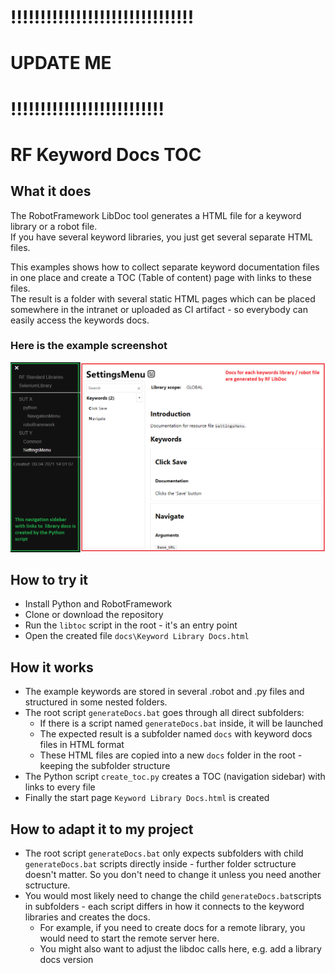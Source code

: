 # !!!!!!!!!!!!!!!!!!!!!!!!!!!!!!!
# UPDATE ME
# !!!!!!!!!!!!!!!!!!!!!!!!!!
# RF Keyword Docs TOC

## What it does
The RobotFramework LibDoc tool generates a HTML file for a keyword library or a robot file.   
If you have several keyword libraries, you just get several separate HTML files.

This examples shows how to collect separate keyword documentation files in one place
and create a TOC (Table of content) page with links to these files.   
The result is a folder with several static HTML pages which can be placed somewhere 
in the intranet or uploaded as CI artifact - so everybody can easily access the keywords docs.

### Here is the example screenshot
![](Screenshot.png)

## How to try it
- Install Python and RobotFramework
- Clone or download the repository
- Run the `libtoc` script in the root - it's an entry point
- Open the created file `docs\Keyword Library Docs.html`

## How it works
- The example keywords are stored in several .robot and .py files and structured in some nested folders.   
- The root script `generateDocs.bat` goes through all direct subfolders:
    - If there is a script named `generateDocs.bat` inside, it will be launched
    - The expected result is a subfolder named `docs` with keyword docs files in HTML format
    - These HTML files are copied into a new `docs` folder in the root - keeping the subfolder structure
- The Python script `create_toc.py` creates a TOC (navigation sidebar) with links to every file
- Finally the start page `Keyword Library Docs.html` is created

## How to adapt it to my project
- The root script `generateDocs.bat` only expects subfolders with child `generateDocs.bat` 
scripts directly inside - further folder sctructure doesn't matter. So you don't need to change it unless you need another sctructure.
- You would most likely need to change the child `generateDocs.bat`scripts in subfolders - 
each script differs in how it connects to the keyword libraries and creates the docs.   
    - For example, if you need to create docs for a remote library, you would need to start the remote server here.
    - You might also want to adjust the libdoc calls here, e.g. add a library docs version